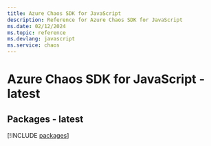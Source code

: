```yaml
---
title: Azure Chaos SDK for JavaScript
description: Reference for Azure Chaos SDK for JavaScript
ms.date: 02/12/2024
ms.topic: reference
ms.devlang: javascript
ms.service: chaos
---
```

# Azure Chaos SDK for JavaScript - latest
## Packages - latest
[!INCLUDE [packages](chaos-index.md)]